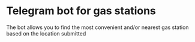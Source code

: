 # Telegram bot for gas stations
The bot allows you to find the most convenient and/or nearest gas station based on the location submitted
